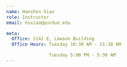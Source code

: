 ```yaml
---
name: Hanshen Xiao
role: Instructor
email: hsxiao@purdue.edu

meta:
  Office: 2142 E, Lawson Building 
  Office Hours: Tuesday 10:30 AM - 11:30 AM

                Tuesday 5:00 PM - 5:30 AM
---
```

